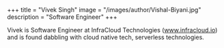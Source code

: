 +++
title = "Vivek Singh"
image = "/images/author/Vishal-Biyani.jpg"
description = "Software Engineer"
+++

Vivek is Software Engineer at InfraCloud Technologies (www.infracloud.io) and is found dabbling with cloud native tech, serverless technologies.

